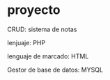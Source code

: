 # proyecto
CRUD: sistema de notas

lenjuaje:
PHP

lenguaje de marcado:
HTML

Gestor de base de datos:
MYSQL
